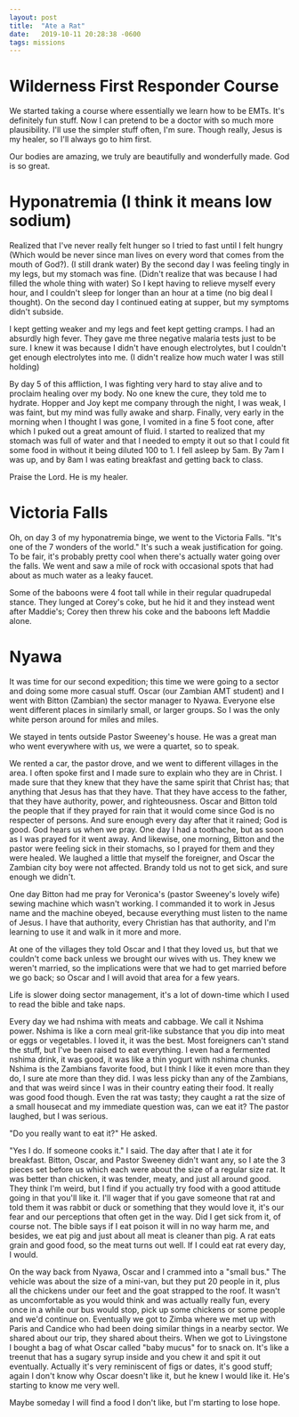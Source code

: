 ```yaml
---
layout: post
title:  "Ate a Rat"
date:   2019-10-11 20:28:38 -0600
tags: missions
---
```


Wilderness First Responder Course
=================

We started taking a course where essentially we learn how to be EMTs. It's definitely fun stuff. Now I can pretend to be a doctor with so much more plausibility. I'll use the simpler stuff often, I'm sure. Though really, Jesus is my healer, so I'll always go to him first.

Our bodies are amazing, we truly are beautifully and wonderfully made. God is so great.

Hyponatremia (I think it means low sodium)
============
Realized that I've never really felt hunger so I tried to fast until I felt hungry (Which would be never since man lives on every word that comes from the mouth of God?). (I still drank water) By the second day I was feeling tingly in my legs, but my stomach was fine. (Didn't realize that was because I had filled the whole thing with water) So I kept having to relieve myself every hour, and I couldn't sleep for longer than an hour at a time (no big deal I thought). On the second day I continued eating at supper, but my symptoms didn't subside.

I kept getting weaker and my legs and feet kept getting cramps. I had an absurdly high fever. They gave me three negative malaria tests just to be sure. I knew it was because I didn't have enough electrolytes, but I couldn't get enough electrolytes into me. (I didn't realize how much water I was still holding)

By day 5 of this affliction, I was fighting very hard to stay alive and to proclaim healing over my body. No one knew the cure, they told me to hydrate. Hopper and Joy kept me company through the night, I was weak, I was faint, but my mind was fully awake and sharp. Finally, very early in the morning when I thought I was gone, I vomited in a fine 5 foot cone, after which I puked out a great amount of fluid. I started to realized that my stomach was full of water and that I needed to empty it out so that I could fit some food in without it being diluted 100 to 1. I fell asleep by 5am. By 7am I was up, and by 8am I was eating breakfast and getting back to class.

Praise the Lord. He is my healer.

Victoria Falls
=============
Oh, on day 3 of my hyponatremia binge, we went to the Victoria Falls. "It's one of the 7 wonders of the world." It's such a weak justification for going. To be fair, it's probably pretty cool when there's actually water going over the falls. We went and saw a mile of rock with occasional spots that had about as much water as a leaky faucet.

Some of the baboons were 4 foot tall while in their regular quadrupedal stance. They lunged at Corey's coke, but he hid it and they instead went after Maddie's; Corey then threw his coke and the baboons left Maddie alone.

Nyawa
=====
It was time for our second expedition; this time we were going to a sector and doing some more casual stuff. Oscar (our Zambian AMT student) and I went with Bitton (Zambian) the sector manager to Nyawa. Everyone else went different places in similarly small, or larger groups. So I was the only white person around for miles and miles.

We stayed in tents outside Pastor Sweeney's house. He was a great man who went everywhere with us, we were a quartet, so to speak.

We rented a car, the pastor drove, and we went to different villages in the area. I often spoke first and I made sure to explain who they are in Christ. I made sure that they knew that they have the same spirit that Christ has; that anything that Jesus has that they have. That they have access to the father, that they have authority, power, and righteousness. Oscar and Bitton told the people that if they prayed for rain that it would come since God is no respecter of persons. And sure enough every day after that it rained; God is good. God hears us when we pray. One day I had a toothache, but as soon as I was prayed for it went away. And likewise, one morning, Bitton and the pastor were feeling sick in their stomachs, so I prayed for them and they were healed. We laughed a little that myself the foreigner, and Oscar the Zambian city boy were not affected. Brandy told us not to get sick, and sure enough we didn't.

One day Bitton had me pray for Veronica's (pastor Sweeney's lovely wife) sewing machine which wasn't working. I commanded it to work in Jesus name and the machine obeyed, because everything must listen to the name of Jesus. I have that authority, every Christian has that authority, and I'm learning to use it and walk in it more and more.

At one of the villages they told Oscar and I that they loved us, but that we couldn't come back unless we brought our wives with us. They knew we weren't married, so the implications were that we had to get married before we go back; so Oscar and I will avoid that area for a few years.

Life is slower doing sector management, it's a lot of down-time which I used to read the bible and take naps.
 
Every day we had nshima with meats and cabbage. We call it Nshima power. Nshima is like a corn meal grit-like substance that you dip into meat or eggs or vegetables. I loved it, it was the best. Most foreigners can't stand the stuff, but I've been raised to eat everything. I even had a fermented nshima drink, it was good, it was like a thin yogurt with nshima chunks. Nshima is the Zambians favorite food, but I think I like it even more than they do, I sure ate more than they did. I was less picky than any of the Zambians, and that was weird since I was in their country eating their food. It really was good food though. Even the rat was tasty; they caught a rat the size of a small housecat and my immediate question was, can we eat it? The pastor laughed, but I was serious.

"Do you really want to eat it?" He asked.

"Yes I do. If someone cooks it." I said. The day after that I ate it for breakfast. Bitton, Oscar, and Pastor Sweeney didn't want any, so I ate the 3 pieces set before us which each were about the size of a regular size rat. It was better than chicken, it was tender, meaty, and just all around good. They think I'm weird, but I find if you actually try food with a good attitude going in that you'll like it. I'll wager that if you gave someone that rat and told them it was rabbit or duck or something that they would love it, it's our fear and our perceptions that often get in the way. Did I get sick from it, of course not. The bible says if I eat poison it will in no way harm me, and besides, we eat pig and just about all meat is cleaner than pig. A rat eats grain and good food, so the meat turns out well. If I could eat rat every day, I would.

On the way back from Nyawa, Oscar and I crammed into a "small bus." The vehicle was about the size of a mini-van, but they put 20 people in it, plus all the chickens under our feet and the goat strapped to the roof. It wasn't as uncomfortable as you would think and was actually really fun, every once in a while our bus would stop, pick up some chickens or some people and we'd continue on. Eventually we got to Zimba where we met up with Paris and Candice who had been doing similar things in a nearby sector. We shared about our trip, they shared about theirs. When we got to Livingstone I bought a bag of what Oscar called "baby mucus" for to snack on. It's like a treenut that has a sugary syrup inside and you chew it and spit it out eventually. Actually it's very reminiscent of figs or dates, it's good stuff; again I don't know why Oscar doesn't like it, but he knew I would like it. He's starting to know me very well.

Maybe someday I will find a food I don't like, but I'm starting to lose hope.
